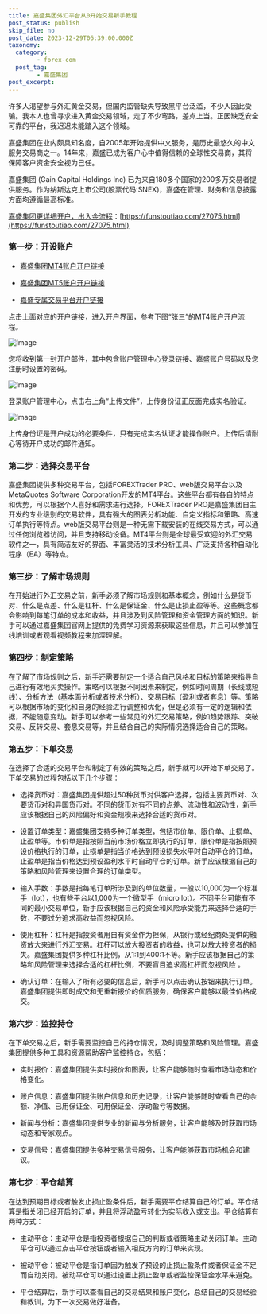```yaml
---
title: 嘉盛集团外汇平台从0开始交易新手教程
post_status: publish
skip_file: no
post_date: 2023-12-29T06:39:00.000Z
taxonomy:
  category:
        - forex-com
  post_tag:
        - 嘉盛集团
post_excerpt: 
---
```

许多人渴望参与外汇黄金交易，但国内监管缺失导致黑平台泛滥，不少人因此受骗。我本人也曾寻求进入黄金交易领域，走了不少弯路，差点上当。正因缺乏安全可靠的平台，我迟迟未能踏入这个领域。

嘉盛集团在业内颇具知名度，自2005年开始提供中文服务，是历史最悠久的中文服务交易商之一。14年来，嘉盛已成为客户心中值得信赖的全球性交易商，其将保障客户资金安全视为己任。

嘉盛集团 (Gain Capital Holdings Inc) 已为来自180多个国家的200多万交易者提供服务。作为纳斯达克上市公司(股票代码:SNEX)，嘉盛在管理、财务和信息披露方面均遵循最高标准。

[嘉盛集团更详细开户，出入金流程](https://funstoutiao.com/27075.html)：[https://funstoutiao.com/27075.html](https://funstoutiao.com/27075.html)

### 第一步：开设账户

* [嘉盛集团MT4账户开户链接](https://s.ssgg.net/jsmt4)

* [嘉盛集团MT5账户开户链接](https://s.ssgg.net/jsmt5)

* [嘉盛专属交易平台开户链接](https://s.ssgg.net/js)

点击上面对应的开户链接，进入开户界面，参考下图“张三”的MT4账户开户流程。

![Image](https://prod-files-secure.s3.us-west-2.amazonaws.com/39ed1227-6d7d-4570-be36-9ccd4a2c4241/7a167aea-686b-400d-af59-4e18eb607a40/640.png?X-Amz-Algorithm=AWS4-HMAC-SHA256&X-Amz-Content-Sha256=UNSIGNED-PAYLOAD&X-Amz-Credential=ASIAZI2LB4663NMMHJ6H%2F20250214%2Fus-west-2%2Fs3%2Faws4_request&X-Amz-Date=20250214T041310Z&X-Amz-Expires=3600&X-Amz-Security-Token=IQoJb3JpZ2luX2VjEPv%2F%2F%2F%2F%2F%2F%2F%2F%2F%2FwEaCXVzLXdlc3QtMiJGMEQCIDwUS64ECnEs6ZaQmDhFDR8MrMFr9d%2F7SyVVN6NqqqcIAiB32R6Z4lZUZkdZIAw0Yqru%2BudmNqCLrZs4xhIrvfYWiir%2FAwgkEAAaDDYzNzQyMzE4MzgwNSIM1Z9Cu1WYJ%2Ff5HuJnKtwDaPmR8ZHbU48YRb0rqCPMsQD%2BeKAGGVsjx7ATllMLMJmt679jrdb8htMXZ4PqQPezjA032ph2Hb3kkG2PO%2Ba1x2s8BXoidBqUcvwpFEe4tbQyUdSAhfPdMtyCCLqetVj05BTeVdAh6R%2BUUSgO2iiMiARhpJSCTFJI%2BcS02sdu0I%2Fh5%2BXZK9cLhWljsMZGvOqq%2FkuoycGXITJQZE2lHpltphLPLX0LZxvZzJf1FJLXNVMeyeRn%2BwbvdS3MHi3TKUyqOsrhbJ152tlganM90jsTIq6%2FecCBZkIqnjzep9js5PZAayn8pBSrdIEhg1e7CAAofNA%2Fa1wt1ROJAJJx8Y%2FqDVhBsQM1TMlRZqjuXzNXhbV2vDYUBZwf0eqSsDI26oZsWKVBeBv5vnr3HcblPnxzAdpU8GzPYE8r%2Bzc%2BLOWjSg66u5Qs3U%2B8tAqeRC93rQosm%2Bnmxcck1Zou%2BdFgant3yPA8EwjXLD5AXPArGxlxVOKYWaeSDhJtFl8BSumG2dE6B%2Flmiu%2BslRmSsH%2Fm0GvYijVTn8Dcs17ejJTld7hImAcfeR9aEGvIj%2B9EZ92fubOVgfKCxbcN3lPw1DgErHR620hYKt2tDWuqfOySuFJMK0YR9RXhICc5FU0IOJQw4%2Bm6vQY6pgEZFLRjWz2S5Gy%2FKBxFspOy70xLt2sqO3HM2MGvMF7a6lNhMHjnmwevU9db91gtCaZ%2FZknPILAbM%2B1QNM%2FIk8K%2FJFJAZXSar8H5Edc1RpILyby30nwe2LPSZk9IxfxAJ6kZ2ndE%2F7zQwUETXTwXA0QnLAC12S2T6Lm4elUORuxanGOUqT8NFmnSuq1SK9QKdf3mS9p6HFh91HsYyO54vh8b6AZqysiu&X-Amz-Signature=75f7c704635837f9fd6ba3d6e7d09507b21b4fa1a77d0e26a50782ed7e14a81f&X-Amz-SignedHeaders=host&x-id=GetObject)

您将收到第一封开户邮件，其中包含账户管理中心登录链接、嘉盛账户号码以及您注册时设置的密码。

![Image](https://prod-files-secure.s3.us-west-2.amazonaws.com/39ed1227-6d7d-4570-be36-9ccd4a2c4241/eaa1c6b3-2877-4284-a0e1-530e222c27fb/image.png?X-Amz-Algorithm=AWS4-HMAC-SHA256&X-Amz-Content-Sha256=UNSIGNED-PAYLOAD&X-Amz-Credential=ASIAZI2LB4663NMMHJ6H%2F20250214%2Fus-west-2%2Fs3%2Faws4_request&X-Amz-Date=20250214T041310Z&X-Amz-Expires=3600&X-Amz-Security-Token=IQoJb3JpZ2luX2VjEPv%2F%2F%2F%2F%2F%2F%2F%2F%2F%2FwEaCXVzLXdlc3QtMiJGMEQCIDwUS64ECnEs6ZaQmDhFDR8MrMFr9d%2F7SyVVN6NqqqcIAiB32R6Z4lZUZkdZIAw0Yqru%2BudmNqCLrZs4xhIrvfYWiir%2FAwgkEAAaDDYzNzQyMzE4MzgwNSIM1Z9Cu1WYJ%2Ff5HuJnKtwDaPmR8ZHbU48YRb0rqCPMsQD%2BeKAGGVsjx7ATllMLMJmt679jrdb8htMXZ4PqQPezjA032ph2Hb3kkG2PO%2Ba1x2s8BXoidBqUcvwpFEe4tbQyUdSAhfPdMtyCCLqetVj05BTeVdAh6R%2BUUSgO2iiMiARhpJSCTFJI%2BcS02sdu0I%2Fh5%2BXZK9cLhWljsMZGvOqq%2FkuoycGXITJQZE2lHpltphLPLX0LZxvZzJf1FJLXNVMeyeRn%2BwbvdS3MHi3TKUyqOsrhbJ152tlganM90jsTIq6%2FecCBZkIqnjzep9js5PZAayn8pBSrdIEhg1e7CAAofNA%2Fa1wt1ROJAJJx8Y%2FqDVhBsQM1TMlRZqjuXzNXhbV2vDYUBZwf0eqSsDI26oZsWKVBeBv5vnr3HcblPnxzAdpU8GzPYE8r%2Bzc%2BLOWjSg66u5Qs3U%2B8tAqeRC93rQosm%2Bnmxcck1Zou%2BdFgant3yPA8EwjXLD5AXPArGxlxVOKYWaeSDhJtFl8BSumG2dE6B%2Flmiu%2BslRmSsH%2Fm0GvYijVTn8Dcs17ejJTld7hImAcfeR9aEGvIj%2B9EZ92fubOVgfKCxbcN3lPw1DgErHR620hYKt2tDWuqfOySuFJMK0YR9RXhICc5FU0IOJQw4%2Bm6vQY6pgEZFLRjWz2S5Gy%2FKBxFspOy70xLt2sqO3HM2MGvMF7a6lNhMHjnmwevU9db91gtCaZ%2FZknPILAbM%2B1QNM%2FIk8K%2FJFJAZXSar8H5Edc1RpILyby30nwe2LPSZk9IxfxAJ6kZ2ndE%2F7zQwUETXTwXA0QnLAC12S2T6Lm4elUORuxanGOUqT8NFmnSuq1SK9QKdf3mS9p6HFh91HsYyO54vh8b6AZqysiu&X-Amz-Signature=8d4a59f0ce385c6d60b6845db984ddf60c059275b1f3e31f2feeb67ab8643465&X-Amz-SignedHeaders=host&x-id=GetObject)

登录账户管理中心，点击右上角“上传文件”，上传身份证正反面完成实名验证。

![Image](https://prod-files-secure.s3.us-west-2.amazonaws.com/39ed1227-6d7d-4570-be36-9ccd4a2c4241/54090639-09fc-46b4-a135-e0289f707147/image.png?X-Amz-Algorithm=AWS4-HMAC-SHA256&X-Amz-Content-Sha256=UNSIGNED-PAYLOAD&X-Amz-Credential=ASIAZI2LB4663NMMHJ6H%2F20250214%2Fus-west-2%2Fs3%2Faws4_request&X-Amz-Date=20250214T041310Z&X-Amz-Expires=3600&X-Amz-Security-Token=IQoJb3JpZ2luX2VjEPv%2F%2F%2F%2F%2F%2F%2F%2F%2F%2FwEaCXVzLXdlc3QtMiJGMEQCIDwUS64ECnEs6ZaQmDhFDR8MrMFr9d%2F7SyVVN6NqqqcIAiB32R6Z4lZUZkdZIAw0Yqru%2BudmNqCLrZs4xhIrvfYWiir%2FAwgkEAAaDDYzNzQyMzE4MzgwNSIM1Z9Cu1WYJ%2Ff5HuJnKtwDaPmR8ZHbU48YRb0rqCPMsQD%2BeKAGGVsjx7ATllMLMJmt679jrdb8htMXZ4PqQPezjA032ph2Hb3kkG2PO%2Ba1x2s8BXoidBqUcvwpFEe4tbQyUdSAhfPdMtyCCLqetVj05BTeVdAh6R%2BUUSgO2iiMiARhpJSCTFJI%2BcS02sdu0I%2Fh5%2BXZK9cLhWljsMZGvOqq%2FkuoycGXITJQZE2lHpltphLPLX0LZxvZzJf1FJLXNVMeyeRn%2BwbvdS3MHi3TKUyqOsrhbJ152tlganM90jsTIq6%2FecCBZkIqnjzep9js5PZAayn8pBSrdIEhg1e7CAAofNA%2Fa1wt1ROJAJJx8Y%2FqDVhBsQM1TMlRZqjuXzNXhbV2vDYUBZwf0eqSsDI26oZsWKVBeBv5vnr3HcblPnxzAdpU8GzPYE8r%2Bzc%2BLOWjSg66u5Qs3U%2B8tAqeRC93rQosm%2Bnmxcck1Zou%2BdFgant3yPA8EwjXLD5AXPArGxlxVOKYWaeSDhJtFl8BSumG2dE6B%2Flmiu%2BslRmSsH%2Fm0GvYijVTn8Dcs17ejJTld7hImAcfeR9aEGvIj%2B9EZ92fubOVgfKCxbcN3lPw1DgErHR620hYKt2tDWuqfOySuFJMK0YR9RXhICc5FU0IOJQw4%2Bm6vQY6pgEZFLRjWz2S5Gy%2FKBxFspOy70xLt2sqO3HM2MGvMF7a6lNhMHjnmwevU9db91gtCaZ%2FZknPILAbM%2B1QNM%2FIk8K%2FJFJAZXSar8H5Edc1RpILyby30nwe2LPSZk9IxfxAJ6kZ2ndE%2F7zQwUETXTwXA0QnLAC12S2T6Lm4elUORuxanGOUqT8NFmnSuq1SK9QKdf3mS9p6HFh91HsYyO54vh8b6AZqysiu&X-Amz-Signature=03c3ebc695e3cb565b594dc71386691ef8740ffccba76208b1135da0184bd49d&X-Amz-SignedHeaders=host&x-id=GetObject)

上传身份证是开户成功的必要条件，只有完成实名认证才能操作账户。上传后请耐心等待开户成功的邮件通知。

### 第二步：选择交易平台

嘉盛集团提供多种交易平台，包括FOREXTrader PRO、web版交易平台以及MetaQuotes Software Corporation开发的MT4平台。这些平台都有各自的特点和优势，可以根据个人喜好和需求进行选择。FOREXTrader PRO是嘉盛集团自主开发的专业级别的交易软件，具有强大的图表分析功能、自定义指标和策略、高速订单执行等特点。web版交易平台则是一种无需下载安装的在线交易方式，可以通过任何浏览器访问，并且支持移动设备。MT4平台则是全球最受欢迎的外汇交易软件之一，具有简洁友好的界面、丰富灵活的技术分析工具、广泛支持各种自动化程序（EA）等特点。

### 第三步：了解市场规则

在开始进行外汇交易之前，新手必须了解市场规则和基本概念，例如什么是货币对、什么是点差、什么是杠杆、什么是保证金、什么是止损止盈等等。这些概念都会影响到每笔订单的成本和收益，并且涉及到风险管理和资金管理方面的知识。新手可以通过嘉盛集团官网上提供的免费学习资源来获取这些信息，并且可以参加在线培训或者观看视频教程来加深理解。

### 第四步：制定策略

在了解了市场规则之后，新手还需要制定一个适合自己风格和目标的策略来指导自己进行有效地买卖操作。策略可以根据不同因素来制定，例如时间周期（长线或短线）、分析方法（基本面分析或者技术分析）、交易目标（盈利或者套息）等。策略可以根据市场的变化和自身的经验进行调整和优化，但是必须有一定的逻辑和依据，不能随意变动。新手可以参考一些常见的外汇交易策略，例如趋势跟踪、突破交易、反转交易、套息交易等，并且结合自己的实际情况选择适合自己的策略。

### 第五步：下单交易

在选择了合适的交易平台和制定了有效的策略之后，新手就可以开始下单交易了。下单交易的过程包括以下几个步骤：

* 选择货币对：嘉盛集团提供超过50种货币对供客户选择，包括主要货币对、次要货币对和异国货币对。不同的货币对有不同的点差、流动性和波动性，新手应该根据自己的风险偏好和资金规模来选择合适的货币对。

* 设置订单类型：嘉盛集团支持多种订单类型，包括市价单、限价单、止损单、止盈单等。市价单是指按照当前市场价格立即执行的订单，限价单是指按照预设价格执行的订单，止损单是指当价格达到预设损失水平时自动平仓的订单，止盈单是指当价格达到预设盈利水平时自动平仓的订单。新手应该根据自己的策略和风险管理来设置合理的订单类型。

* 输入手数：手数是指每笔订单所涉及到的单位数量，一般以10,000为一个标准手（lot），也有些平台以1,000为一个微型手（micro lot）。不同平台可能有不同的最小交易单位，新手应该根据自己的资金和风险承受能力来选择合适的手数，不要过分追求高收益而忽视风险。

* 使用杠杆：杠杆是指投资者用自有资金作为担保，从银行或经纪商处提供的融资放大来进行外汇交易。杠杆可以放大投资者的收益，也可以放大投资者的损失。嘉盛集团提供多种杠杆比例，从1:1到400:1不等。新手应该根据自己的策略和风险管理来选择合适的杠杆比例，不要盲目追求高杠杆而忽视风险 。

* 确认订单：在输入了所有必要的信息后，新手可以点击确认按钮来执行订单。嘉盛集团提供即时成交和无重新报价的优质服务，确保客户能够以最佳价格成交。

### 第六步：监控持仓

在下单交易之后，新手需要监控自己的持仓情况，及时调整策略和风险管理。嘉盛集团提供多种工具和资源帮助客户监控持仓，包括：

* 实时报价：嘉盛集团提供实时报价和图表，让客户能够随时查看市场动态和价格变化。

* 账户信息：嘉盛集团提供账户信息和历史记录，让客户能够随时查看自己的余额、净值、已用保证金、可用保证金、浮动盈亏等数据。

* 新闻与分析：嘉盛集团提供专业的新闻与分析服务，让客户能够及时获取市场动态和专家观点。

* 交易信号：嘉盛集团提供多种交易信号服务，让客户能够获取市场机会和建议。

### 第七步：平仓结算

在达到预期目标或者触发止损止盈条件后，新手需要平仓结算自己的订单。平仓结算是指关闭已经开启的订单，并且将浮动盈亏转化为实际收入或支出。平仓结算有两种方式：

* 主动平仓：主动平仓是指投资者根据自己的判断或者策略主动关闭订单。主动平仓可以通过点击平仓按钮或者输入相反方向的订单来实现。

* 被动平仓：被动平仓是指订单因为触发了预设的止损止盈条件或者保证金不足而自动关闭。被动平仓可以通过设置止损止盈单或者监控保证金水平来避免。

* 平仓结算后，新手可以查看自己的交易结果和账户变化，总结自己的交易经验和教训，为下一次交易做好准备。